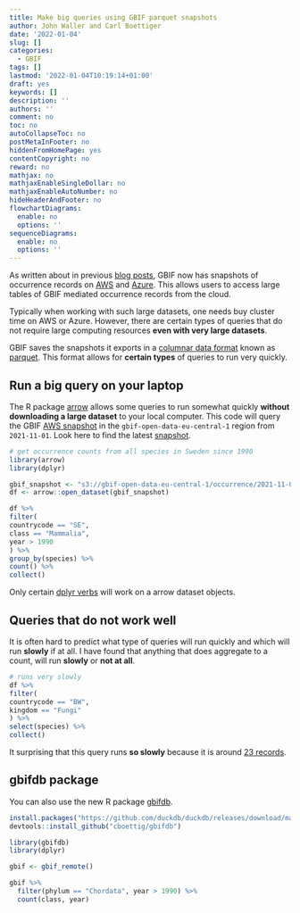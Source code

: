 ```yaml
---
title: Make big queries using GBIF parquet snapshots
author: John Waller and Carl Boettiger
date: '2022-01-04'
slug: []
categories:
  - GBIF
tags: []
lastmod: '2022-01-04T10:19:14+01:00'
draft: yes
keywords: []
description: ''
authors: ''
comment: no
toc: no
autoCollapseToc: no
postMetaInFooter: no
hiddenFromHomePage: yes
contentCopyright: no
reward: no
mathjax: no
mathjaxEnableSingleDollar: no
mathjaxEnableAutoNumber: no
hideHeaderAndFooter: no
flowchartDiagrams:
  enable: no
  options: ''
sequenceDiagrams:
  enable: no
  options: ''
---
```



As written about in previous [blog posts](https://data-blog.gbif.org/post/aws-and-gbif/), GBIF now has snapshots of occurrence records on [AWS](https://registry.opendata.aws/gbif/) and [Azure](https://github.com/microsoft/AIforEarthDataSets/blob/main/data/gbif.md). This allows users to access large tables of GBIF mediated occurrence records from the cloud. 

<!--more-->

Typically when working with such large datasets, one needs buy cluster time on AWS or Azure. However, there are certain types of queries that do not require large computing resources **even with very large datasets**.  

GBIF saves the snapshots it exports in a [columnar data format](https://en.wikipedia.org/wiki/Column-oriented_DBMS) known as [parquet](https://parquet.apache.org/). This format allows for **certain types** of queries to run very quickly. 

## Run a big query on your laptop

The R package [arrow](https://arrow.apache.org/docs/r/) allows some queries to run somewhat quickly **without downloading a large dataset** to your local computer. This code will query the GBIF [AWS snapshot](https://registry.opendata.aws/gbif/) in the `gbif-open-data-eu-central-1` region from `2021-11-01`. Look here to find the latest [snapshot](https://gbif-open-data-af-south-1.s3.af-south-1.amazonaws.com/index.html#occurrence/). 

```r 
# get occurrence counts from all species in Sweden since 1990
library(arrow)
library(dplyr)

gbif_snapshot <- "s3://gbif-open-data-eu-central-1/occurrence/2021-11-01/occurrence.parquet"
df <- arrow::open_dataset(gbif_snapshot)

df %>% 
filter(
countrycode == "SE",
class == "Mammalia", 
year > 1990
) %>%
group_by(species) %>% 
count() %>%
collect()
```

Only certain [dplyr verbs](https://arrow.apache.org/docs/r/articles/dataset.html)
 will work on a arrow dataset objects. 

## Queries that do not work well

It is often hard to predict what type of queries will run quickly and which will run **slowly** if at all. I have found that anything that does aggregate to a count, will run **slowly** or **not at all**. 

```r
# runs very slowly
df %>% 
filter(
countrycode == "BW",
kingdom == "Fungi"
) %>%
select(species) %>%
collect()
```

It surprising that this query runs **so slowly** because it is around [23 records](https://www.gbif.org/occurrence/search?country=BW&has_coordinate=true&has_geospatial_issue=false&taxon_key=5&license=CC0_1_0&license=CC_BY_4_0).


## gbifdb package

You can also use the new R package [gbifdb](https://github.com/cboettig/gbifdb). 

```r 
install.packages("https://github.com/duckdb/duckdb/releases/download/master-builds/duckdb_r_src.tar.gz", repos = NULL)
devtools::install_github("cboettig/gbifdb")
```

```r
library(gbifdb)
library(dplyr)  
```


```r
gbif <- gbif_remote()

gbif %>%
  filter(phylum == "Chordata", year > 1990) %>%
  count(class, year)
```

